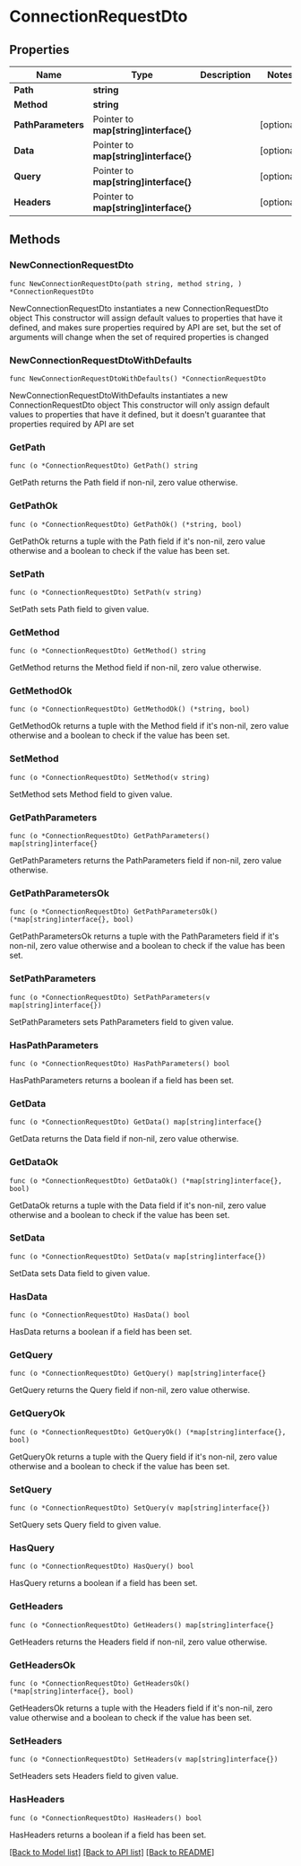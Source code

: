 # ConnectionRequestDto

## Properties

Name | Type | Description | Notes
------------ | ------------- | ------------- | -------------
**Path** | **string** |  | 
**Method** | **string** |  | 
**PathParameters** | Pointer to **map[string]interface{}** |  | [optional] 
**Data** | Pointer to **map[string]interface{}** |  | [optional] 
**Query** | Pointer to **map[string]interface{}** |  | [optional] 
**Headers** | Pointer to **map[string]interface{}** |  | [optional] 

## Methods

### NewConnectionRequestDto

`func NewConnectionRequestDto(path string, method string, ) *ConnectionRequestDto`

NewConnectionRequestDto instantiates a new ConnectionRequestDto object
This constructor will assign default values to properties that have it defined,
and makes sure properties required by API are set, but the set of arguments
will change when the set of required properties is changed

### NewConnectionRequestDtoWithDefaults

`func NewConnectionRequestDtoWithDefaults() *ConnectionRequestDto`

NewConnectionRequestDtoWithDefaults instantiates a new ConnectionRequestDto object
This constructor will only assign default values to properties that have it defined,
but it doesn't guarantee that properties required by API are set

### GetPath

`func (o *ConnectionRequestDto) GetPath() string`

GetPath returns the Path field if non-nil, zero value otherwise.

### GetPathOk

`func (o *ConnectionRequestDto) GetPathOk() (*string, bool)`

GetPathOk returns a tuple with the Path field if it's non-nil, zero value otherwise
and a boolean to check if the value has been set.

### SetPath

`func (o *ConnectionRequestDto) SetPath(v string)`

SetPath sets Path field to given value.


### GetMethod

`func (o *ConnectionRequestDto) GetMethod() string`

GetMethod returns the Method field if non-nil, zero value otherwise.

### GetMethodOk

`func (o *ConnectionRequestDto) GetMethodOk() (*string, bool)`

GetMethodOk returns a tuple with the Method field if it's non-nil, zero value otherwise
and a boolean to check if the value has been set.

### SetMethod

`func (o *ConnectionRequestDto) SetMethod(v string)`

SetMethod sets Method field to given value.


### GetPathParameters

`func (o *ConnectionRequestDto) GetPathParameters() map[string]interface{}`

GetPathParameters returns the PathParameters field if non-nil, zero value otherwise.

### GetPathParametersOk

`func (o *ConnectionRequestDto) GetPathParametersOk() (*map[string]interface{}, bool)`

GetPathParametersOk returns a tuple with the PathParameters field if it's non-nil, zero value otherwise
and a boolean to check if the value has been set.

### SetPathParameters

`func (o *ConnectionRequestDto) SetPathParameters(v map[string]interface{})`

SetPathParameters sets PathParameters field to given value.

### HasPathParameters

`func (o *ConnectionRequestDto) HasPathParameters() bool`

HasPathParameters returns a boolean if a field has been set.

### GetData

`func (o *ConnectionRequestDto) GetData() map[string]interface{}`

GetData returns the Data field if non-nil, zero value otherwise.

### GetDataOk

`func (o *ConnectionRequestDto) GetDataOk() (*map[string]interface{}, bool)`

GetDataOk returns a tuple with the Data field if it's non-nil, zero value otherwise
and a boolean to check if the value has been set.

### SetData

`func (o *ConnectionRequestDto) SetData(v map[string]interface{})`

SetData sets Data field to given value.

### HasData

`func (o *ConnectionRequestDto) HasData() bool`

HasData returns a boolean if a field has been set.

### GetQuery

`func (o *ConnectionRequestDto) GetQuery() map[string]interface{}`

GetQuery returns the Query field if non-nil, zero value otherwise.

### GetQueryOk

`func (o *ConnectionRequestDto) GetQueryOk() (*map[string]interface{}, bool)`

GetQueryOk returns a tuple with the Query field if it's non-nil, zero value otherwise
and a boolean to check if the value has been set.

### SetQuery

`func (o *ConnectionRequestDto) SetQuery(v map[string]interface{})`

SetQuery sets Query field to given value.

### HasQuery

`func (o *ConnectionRequestDto) HasQuery() bool`

HasQuery returns a boolean if a field has been set.

### GetHeaders

`func (o *ConnectionRequestDto) GetHeaders() map[string]interface{}`

GetHeaders returns the Headers field if non-nil, zero value otherwise.

### GetHeadersOk

`func (o *ConnectionRequestDto) GetHeadersOk() (*map[string]interface{}, bool)`

GetHeadersOk returns a tuple with the Headers field if it's non-nil, zero value otherwise
and a boolean to check if the value has been set.

### SetHeaders

`func (o *ConnectionRequestDto) SetHeaders(v map[string]interface{})`

SetHeaders sets Headers field to given value.

### HasHeaders

`func (o *ConnectionRequestDto) HasHeaders() bool`

HasHeaders returns a boolean if a field has been set.


[[Back to Model list]](../README.md#documentation-for-models) [[Back to API list]](../README.md#documentation-for-api-endpoints) [[Back to README]](../README.md)


